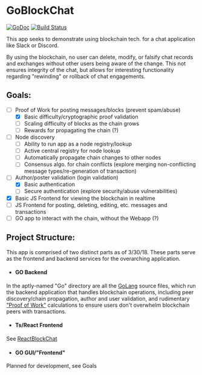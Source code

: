 # GoBlockChat
[![GoDoc](https://godoc.org/github.com/denverquane/GoBlockChat?status.png)](https://godoc.org/github.com/denverquane/GoBlockChat)
[![Build Status](https://travis-ci.org/denverquane/GoBlockChat.svg?branch=master)](https://travis-ci.org/denverquane/GoBlockChat)

This app seeks to demonstrate using blockchain tech. for a chat application like Slack or Discord.

By using the blockchain, no user can delete, modify, or falsify chat records and exchanges without other users
being aware of the change. This not ensures integrity of the chat, but allows for interesting functionality 
regarding "rewinding" or rollback of chat engagements.

## Goals:
- [ ] Proof of Work for posting messages/blocks (prevent spam/abuse)
  - [X] Basic difficulty/cryptographic proof validation
  - [ ] Scaling difficulty of blocks as the chain grows
  - [ ] Rewards for propagating the chain (?)
- [ ] Node discovery
  - [ ] Ability to run app as a node registry/lookup
  - [ ] Active central registry for node lookup
  - [ ] Automatically propagate chain changes to other nodes
  - [ ] Consensus algo. for chain conflicts (explore merging non-conflicting message types/re-generation of transaction)
- [ ] Author/poster validation (login validation)
  - [X] Basic authentication
  - [ ] Secure authentication (explore security/abuse vulnerabilities)
- [X] Basic JS Frontend for viewing the blockchain in realtime
- [ ] JS Frontend for posting, deleting, editing, etc. messages and transactions
- [ ] GO app to interact with the chain, without the Webapp (?)

## Project Structure:
This app is comprised of two distinct parts as of 3/30/18.
These parts serve as the frontend and backend services for the overarching application.

- #### GO Backend
In the aptly-named "Go" directory are all the [GoLang](https://golang.org/) source files, which run the backend application that handles blockchain operations, including peer discovery/chain propagation, author and user validation, and rudimentary ["Proof of Work"](https://en.wikipedia.org/wiki/Proof-of-work_system) calculations to ensure users don't overwhelm blockchain peers with transactions.

- #### Ts/React Frontend
See [ReactBlockChat](https://github.com/denverquane/ReactBlockChat)

- #### GO GUI/"Frontend"
Planned for development, see Goals
